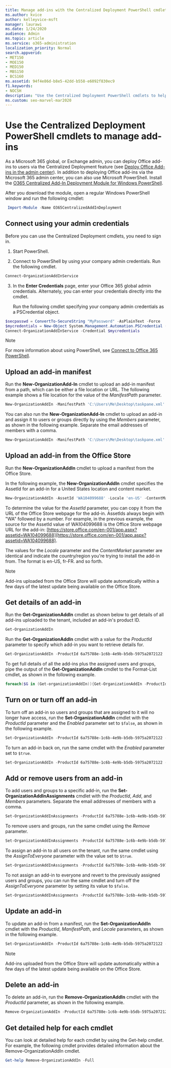 ```yaml
---
title: Manage add-ins with the Centralized Deployment PowerShell cmdlets
ms.author: kvice
author: kelleyvice-msft
manager: laurawi
ms.date: 1/24/2020
audience: Admin
ms.topic: article
ms.service: o365-administration
localization_priority: Normal
search.appverid:
- MET150
- MOE150
- MED150
- MBS150
- BCS160
ms.assetid: 94f4e86d-b8e5-42dd-b558-e6092f830ec9
f1.keywords:
- NOCSH
description: "Use the Centralized Deployment PowerShell cmdlets to help you deploy and manage Office add-ins for your Office 365 organization."
ms.custom: seo-marvel-mar2020
---
```


# Use the Centralized Deployment PowerShell cmdlets to manage add-ins

As a Microsoft 365 global, or Exchange admin, you can deploy Office add-ins to users via the Centralized Deployment feature (see [Deploy Office Add-ins in the admin center](https://support.office.com/article/737e8c86-be63-44d7-bf02-492fa7cd9c3f.aspx)). In addition to deploying Office add-ins via the Microsoft 365 admin center, you can also use Microsoft PowerShell. Install the [O365 Centralized Add-In Deployment Module for Windows PowerShell](https://www.powershellgallery.com/packages/O365CentralizedAddInDeployment). 

After you download the module, open a regular Windows PowerShell window and run the following cmdlet:

```powershell
 Import-Module -Name O365CentralizedAddInDeployment
```
    
## Connect using your admin credentials

Before you can use the Centralized Deployment cmdlets, you need to sign in.
  
1. Start PowerShell.
    
2. Connect to PowerShell by using your company admin credentials. Run the following cmdlet.
    
  ```powershell
  Connect-OrganizationAddInService
  ```

3. In the **Enter Credentials** page, enter your Office 365 global admin credentials. Alternately, you can enter your credentials directly into the cmdlet. 
    
    Run the following cmdlet specifying your company admin credentials as a PSCredential object.
    
  ```powershell
  $secpasswd = ConvertTo-SecureString "MyPassword" -AsPlainText -Force
  $mycredentials = New-Object System.Management.Automation.PSCredential ("serviceaccount@contoso.com", $secpasswd)
  Connect-OrganizationAddInService -Credential $mycredentials
  ```

> [!NOTE]
> For more information about using PowerShell, see [Connect to Office 365 PowerShell](https://go.microsoft.com/fwlink/p/?linkid=848585). 
  
## Upload an add-in manifest

Run the **New-OrganizationAdd-In** cmdlet to upload an add-in manifest from a path, which can be either a file location or URL. The following example shows a file location for the value of the  _ManifestPath_ parameter. 
  
```powershell
New-OrganizationAddIn -ManifestPath 'C:\Users\Me\Desktop\taskpane.xml' -Locale 'en-US'
```

You can also run the **New-OrganizationAdd-In** cmdlet to upload an add-in and assign it to users or groups directly by using the  _Members_ parameter, as shown in the following example. Separate the email addresses of members with a comma. 
  
```powershell
New-OrganizationAddIn -ManifestPath 'C:\Users\Me\Desktop\taskpane.xml' -Locale 'en-US' -Members  'KathyBonner@contoso.com', 'MaxHargrave@contoso.com'
```

## Upload an add-in from the Office Store

Run the **New-OrganizationAddIn** cmdlet to upload a manifest from the Office Store.
  
In the following example, the **New-OrganizationAddIn** cmdlet specifies the AssetId for an add-in for a United States location and content market.
  
```powershell
New-OrganizationAddIn -AssetId 'WA104099688' -Locale 'en-US' -ContentMarket 'en-US'
```

To determine the value for the  _AssetId_ parameter, you can copy it from the URL of the Office Store webpage for the add-in. AssetIds always begin with "WA" followed by a number. For example, in the previous example, the source for the AssetId value of WA104099688 is the Office Store webpage URL for the add-in: [https://store.office.com/en-001/app.aspx?assetid=WA104099688](https://store.office.com/en-001/app.aspx?assetid=WA104099688).
  
The values for the  _Locale_ parameter and the  _ContentMarket_ parameter are identical and indicate the country/region you're trying to install the add-in from. The format is en-US, fr-FR. and so forth. 
  
> [!NOTE]
> Add-ins uploaded from the Office Store will update automatically within a few days of the latest update being available on the Office Store. 
  
## Get details of an add-in

Run the **Get-OrganizationAddIn** cmdlet as shown below to get details of all add-ins uploaded to the tenant, included an add-in's product ID.
  
```powershell
Get-OrganizationAddIn
```

Run the **Get-OrganizationAddIn** cmdlet with a value for the  _ProductId_ parameter to specify which add-in you want to retrieve details for. 
  
```powershell
Get-OrganizationAddIn -ProductId 6a75788e-1c6b-4e9b-b5db-5975a2072122
```

To get full details of all the add-ins plus the assigned users and groups, pipe the output of the **Get-OrganizationAddIn** cmdlet to the Format-List cmdlet, as shown in the following example.
  
```powershell
foreach($G in (Get-organizationAddIn)){Get-OrganizationAddIn -ProductId $G.ProductId | Format-List}
```

## Turn on or turn off an add-in

To turn off an add-in so users and groups that are assigned to it will no longer have access, run the **Set-OrganizationAddIn** cmdlet with the  _ProductId_ parameter and the  _Enabled_ parameter set to  `$false`, as shown in the following example.
  
```powershell
Set-OrganizationAddIn -ProductId 6a75788e-1c6b-4e9b-b5db-5975a2072122 -Enabled $false
```

To turn an add-in back on, run the same cmdlet with the  _Enabled_ parameter set to  `$true`.
  
```powershell
Set-OrganizationAddIn -ProductId 6a75788e-1c6b-4e9b-b5db-5975a2072122 -Enabled $true
```

## Add or remove users from an add-in

To add users and groups to a specific add-in, run the **Set-OrganizationAddInAssignments** cmdlet with the  _ProductId_,  _Add_, and  _Members_ parameters. Separate the email addresses of members with a comma. 
  
```powershell
Set-OrganizationAddInAssignments -ProductId 6a75788e-1c6b-4e9b-b5db-5975a2072122 -Add -Members 'KathyBonner@contoso.com','sales@contoso.com'
```

To remove users and groups, run the same cmdlet using the  _Remove_ parameter. 
  
```powershell
Set-OrganizationAddInAssignments -ProductId 6a75788e-1c6b-4e9b-b5db-5975a2072122 -Remove -Members 'KathyBonner@contoso.com','sales@contoso.com'
```

To assign an add-in to all users on the tenant, run the same cmdlet using the  _AssignToEveryone_ parameter with the value set to  `$true`.
  
```powershell
Set-OrganizationAddInAssignments -ProductId 6a75788e-1c6b-4e9b-b5db-5975a2072122 -AssignToEveryone $true
```

To not assign an add-in to everyone and revert to the previously assigned users and groups, you can run the same cmdlet and turn off the  _AssignToEveryone_ parameter by setting its value to  `$false`.
  
```powershell
Set-OrganizationAddInAssignments -ProductId 6a75788e-1c6b-4e9b-b5db-5975a2072122 -AssignToEveryone $false
```

## Update an add-in

To update an add-in from a manifest, run the **Set-OrganizationAddIn** cmdlet with the  _ProductId_,  _ManifestPath_, and  _Locale_ parameters, as shown in the following example. 
  
```powershell
Set-OrganizationAddIn -ProductId 6a75788e-1c6b-4e9b-b5db-5975a2072122 -ManifestPath 'C:\Users\Me\Desktop\taskpane.xml' -Locale 'en-US'
```

> [!NOTE]
> Add-ins uploaded from the Office Store will update automatically within a few days of the latest update being available on the Office Store. 
  
## Delete an add-in

To delete an add-in, run the **Remove-OrganizationAddIn** cmdlet with the  _ProductId_ parameter, as shown in the following example. 
  
```powershell
Remove-OrganizationAddIn -ProductId 6a75788e-1c6b-4e9b-b5db-5975a2072122
```

<!--
## Customize Microsoft Store add-ins for your organization

You must customize the add-in before you deploy it to your organization. Add-ins older than version 1.1 are not supported by this feature. 

We recommend that you deploy a customized add-in  to yourself first to make sure it works as expected before you deploy it to your entire organization.

Note also the following restrictions:
- All URLs must be absolute (include http or https) and valid.
- *DisplayName* must not exceed 125 characters 
- *DisplayName*, *Resources* and *AppDomains* must not include the following characters: 
 
    - \<
    -  \>
    -  ;
    -  =   

If you want to customize an add-in that has been deployed, you have to uninstall it in the admin center, and see [remove an add-in from local cache](#remove-an-add-in-from-local-cache) for steps to remove it from each computer it has been deployed to.

To customize an add-in, run the **Set –OrganizationAddInOverrides** cmdlet with the *ProductId* as a parameter, followed by the tag you want to overwrite and the new value. To find out how to get the *ProductId* see [get details of an add-in](#get-details-of-an-add-in) in this article. For example:

```powershell
 Set-OrganizationAddInOverrides -ProductId 5b31b349-2c41-4f94-b720-6ee40349d391 -IconUrl "https://site.com/img.jpg" 
```
To customize multiple tags for an add-in, add those tags to the commandline:

```powershell
Set-OrganizationAddInOverrides -ProductId 5b31b349-2c41-4f94-b720-6ee40349d391 -Hosts h1, 2 -DisplayName "New DocuSign W" -IconUrl "https://site.com/img.jpg" 
```

> [!IMPORTANT]
> You must apply multiple customized tags to one add-in as one command. If you customize tags one by one, only the last customization will be applied. Additionally, if you customize a tag by mistake, you must remove all customizations and start over.

### Tags you can customize

| Tag                  | Description          |
| :------------------- | :------------------- |
| \<IconURL>   </br>| The URL of the image used as the add-in's icon (in admin center). </br> |
| \<DisplayName>| The title of the add-in  (in admin center).|
| \<Hosts>| List of apps that will support the add-in.|
| \<SourceLocation> | The source URL that the add-in will connect to.| 
| \<AppDomains> | A list of domains that the add-in can connect with. | 
| \<SupportURL>| The URL users can use to access help and support. | 
| \<Resources>  | This tag contains a number of elements including titles, tooltips, and icons of different sizes.| 
|
### Customize Resources tag

Any element in the <Resources> tag of the manifest can be customized dynamically. You first need to check the manifest to find the element id to which you want to assign a new value. The <Resources> tag looks like this:

```
<Resources>  
    <bt:Images> 
          <bt:Image id="img16icon" DefaultValue="https://site.com/img.jpg" 
    </bt:Images> 
</Resources> 
``` 
In this case, the element id for the image is "img16icon" and the value associated with it is "http:<i></i>//site.<i></i>com/img.jpg."

Once you have identified the elements you want to customize, use the following command in Powershell to assign new values to the elements:

```powershell
Set-OrganizationAddInOverrides -Resources @{"ElementID" = "New Value"; "NextElementID" = "Next New Value"} 
```

You can customize as many elements with the command as you need to.

### Remove customization from an add-in

The only option currently available for deleting customizations is to delete all of them at once:

```powershell
Remove-OrganizationAddInOverrides -ProductId 5b31b349-2c41-4f94-b720-6ee40349d391 
```

### View add-in customizations

To view a list of applied customizations, run the **Get-OrganizationAddInOverrides** cmdlet. If **Get-OrganizationAddInOverrides** is run without a *ProductId* then a list of all add-ins with applied overrides are returned.  

```powershell
Get-OrganizationAddInOverrides 
```
If ProductId is specified, then a list of overrides applied to that add-in is returned. 

```powershell
Get-OrganizationAddInOverrides -ProductId 5b31b349-2c41-4f94-b720-6ee40349d391 
```

### Remove an add-in from local cache

If an add-in has been deployed, it has to be removed from the cache in each computer before it can be customized. To remive an add-in from cache:

1. Navigate to the "Users" folder in C:\ 
1. Go to your user folder
1. Navigate to AppData\Local\Microsoft\Office and select the folder associated with your version of Office
1. In the *Wef* folder delete the *Manifests* folder.

-->

## Get detailed help for each cmdlet

You can look at detailed help for each cmdlet by using the Get-help cmdlet. For example, the following cmdlet provides detailed information about the Remove-OrganizationAddIn cmdlet.
  
```powershell
Get-help Remove-OrganizationAddIn -Full
```


